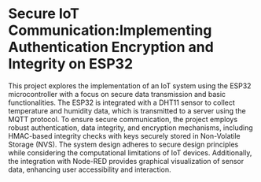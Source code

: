 # Secure IoT Communication:Implementing Authentication Encryption and Integrity on ESP32

This project explores the implementation of an IoT system using the ESP32 microcontroller with a focus on secure data transmission and basic functionalities. The ESP32 is integrated with a DHT11 sensor to collect temperature and humidity data, which is transmitted to a server using the MQTT protocol. To ensure secure communication, the project employs robust authentication, data integrity, and encryption mechanisms, including HMAC-based integrity checks with keys securely stored in Non-Volatile Storage (NVS). The system design adheres to secure design principles while considering the computational limitations of IoT devices. Additionally, the integration with Node-RED provides graphical visualization of sensor data, enhancing user accessibility and interaction.
